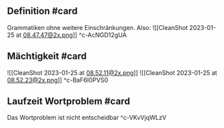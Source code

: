 ## Definition #card 
Grammatiken ohne weitere Einschränkungen. Also:
![[CleanShot 2023-01-25 at 08.47.47@2x.png]]
^c-AcNGD12gUA

## Mächtigkeit #card 
![[CleanShot 2023-01-25 at 08.52.11@2x.png]]
![[CleanShot 2023-01-25 at 08.52.23@2x.png]]
^c-BaF6I0PVS0

## Laufzeit Wortproblem #card 
Das Wortproblem ist nicht entscheidbar
^c-VKvVjqWLzV